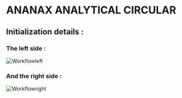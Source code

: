 # ANANAX ANALYTICAL CIRCULAR
## Initialization details :

### The left side :

![Workflowleft](https://user-images.githubusercontent.com/45098441/86544063-2fce5280-bf24-11ea-92e4-7870351254be.JPG)


### And the right side :

![Workflowright](https://user-images.githubusercontent.com/45098441/86544064-3066e900-bf24-11ea-8a3f-8c5a8c744604.JPG)

